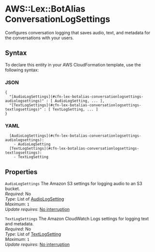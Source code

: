 # AWS::Lex::BotAlias ConversationLogSettings<a name="aws-properties-lex-botalias-conversationlogsettings"></a>

Configures conversation logging that saves audio, text, and metadata for the conversations with your users\.

## Syntax<a name="aws-properties-lex-botalias-conversationlogsettings-syntax"></a>

To declare this entity in your AWS CloudFormation template, use the following syntax:

### JSON<a name="aws-properties-lex-botalias-conversationlogsettings-syntax.json"></a>

```
{
  "[AudioLogSettings](#cfn-lex-botalias-conversationlogsettings-audiologsettings)" : [ AudioLogSetting, ... ],
  "[TextLogSettings](#cfn-lex-botalias-conversationlogsettings-textlogsettings)" : [ TextLogSetting, ... ]
}
```

### YAML<a name="aws-properties-lex-botalias-conversationlogsettings-syntax.yaml"></a>

```
  [AudioLogSettings](#cfn-lex-botalias-conversationlogsettings-audiologsettings): 
    - AudioLogSetting
  [TextLogSettings](#cfn-lex-botalias-conversationlogsettings-textlogsettings): 
    - TextLogSetting
```

## Properties<a name="aws-properties-lex-botalias-conversationlogsettings-properties"></a>

`AudioLogSettings`  <a name="cfn-lex-botalias-conversationlogsettings-audiologsettings"></a>
The Amazon S3 settings for logging audio to an S3 bucket\.  
*Required*: No  
*Type*: List of [AudioLogSetting](aws-properties-lex-botalias-audiologsetting.md)  
*Maximum*: `1`  
*Update requires*: [No interruption](https://docs.aws.amazon.com/AWSCloudFormation/latest/UserGuide/using-cfn-updating-stacks-update-behaviors.html#update-no-interrupt)

`TextLogSettings`  <a name="cfn-lex-botalias-conversationlogsettings-textlogsettings"></a>
The Amazon CloudWatch Logs settings for logging text and metadata\.  
*Required*: No  
*Type*: List of [TextLogSetting](aws-properties-lex-botalias-textlogsetting.md)  
*Maximum*: `1`  
*Update requires*: [No interruption](https://docs.aws.amazon.com/AWSCloudFormation/latest/UserGuide/using-cfn-updating-stacks-update-behaviors.html#update-no-interrupt)